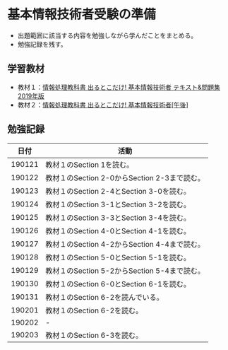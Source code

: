 # 基本情報技術者受験の準備
- 出題範囲に該当する内容を勉強しながら学んだことをまとめる。
- 勉強記録を残す。

## 学習教材
- 教材１：[情報処理教科書 出るとこだけ! 基本情報技術者 テキスト&問題集 2019年版](https://www.amazon.co.jp/dp/4798159174?aaxitk=BfZfUFJoa0Y4XL1nzhOgcg&pd_rd_i=4798159174&pf_rd_p=a1a1201a-b39a-4f0b-886e-09739a3e746a&hsa_cr_id=2569200890103&sb-ci-n=productDescription&sb-ci-v=%E6%83%85%E5%A0%B1%E5%87%A6%E7%90%86%E6%95%99%E7%A7%91%E6%9B%B8%20%E5%87%BA%E3%82%8B%E3%81%A8%E3%81%93%E3%81%A0%E3%81%91!%20%E5%9F%BA%E6%9C%AC%E6%83%85%E5%A0%B1%E6%8A%80%E8%A1%93%E8%80%85%20%E3%83%86%E3%82%AD%E3%82%B9%E3%83%88%26%E5%95%8F%E9%A1%8C%E9%9B%86%202019%E5%B9%B4%E7%89%88)
- 教材２：[情報処理教科書 出るとこだけ! 基本情報技術者[午後]](https://www.amazon.co.jp/%E6%83%85%E5%A0%B1%E5%87%A6%E7%90%86%E6%95%99%E7%A7%91%E6%9B%B8-%E5%87%BA%E3%82%8B%E3%81%A8%E3%81%93%E3%81%A0%E3%81%91-%E5%9F%BA%E6%9C%AC%E6%83%85%E5%A0%B1%E6%8A%80%E8%A1%93%E8%80%85-%E5%8D%88%E5%BE%8C-%E6%A9%8B%E6%9C%AC/dp/4798151963/ref=sr_1_2?ie=UTF8&qid=1548338265&sr=8-2&keywords=%E5%87%BA%E3%82%8B%E3%81%A8%E3%81%93%E3%81%A0%E3%81%91+%E5%9F%BA%E6%9C%AC%E6%83%85%E5%A0%B1%E6%8A%80%E8%A1%93%E8%80%85)

## 勉強記録
日付 | 活動
----|------
190121 | 教材１のSection 1を読む。
190122 | 教材１のSection 2-0からSection 2-3まで読む。
190123 | 教材１のSection 2-4とSection 3-0を読む。
190124 | 教材１のSection 3-1とSection 3-2を読む。
190125 | 教材１のSection 3-3とSection 3-4を読む。
190126 | 教材１のSection 4-0とSection 4-1を読む。
190127 | 教材１のSection 4-2からSection 4-4まで読む。
190128 | 教材１のSection 5-0とSection 5-1を読む。
190129 | 教材１のSection 5-2からSection 5-4まで読む。
190130 | 教材１のSection 6-0とSection 6-1を読む。
190131 | 教材１のSection 6-2を読んでいる。
190201 | 教材１のSection 6-2を読む。
190202 | - 
190203 | 教材１のSection 6-3を読む。